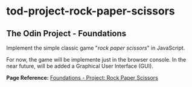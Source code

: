 # tod-project-rock-paper-scissors

## The Odin Project - Foundations

Implement the simple classic game "*rock paper scissors*" in JavaScript.

For now, the game will be implemente just in the browser console. In the near future, will be added a Graphical User Interface (GUI).

**Page Reference:** [Foundations - Project: Rock Paper Scissors](https://www.theodinproject.com/lessons/foundations-rock-paper-scissors)